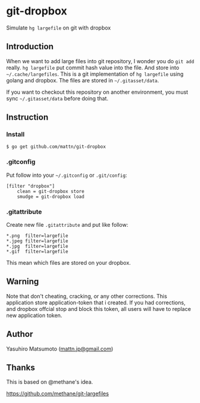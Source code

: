 # git-dropbox

Simulate `hg largefile` on git with dropbox

## Introduction

When we want to add large files into git repository, I wonder you do `git add` really.
`hg largefile` put commit hash value into the file. And store into `~/.cache/largefiles`.
This is a git implementation of `hg largefile` using golang and dropbox.
The files are stored in `~/.gitasset/data`.

If you want to checkout this repository on another environment, you must
 sync `~/.gitasset/data` before doing that.

## Instruction

### Install

    $ go get github.com/mattn/git-dropbox

### .gitconfig

Put follow into your `~/.gitconfig` or `.git/config`:

```
[filter "dropbox"]
    clean = git-dropbox store
    smudge = git-dropbox load
```

### .gitattribute

Create new file `.gitattribute` and put like follow:

```
*.png  filter=largefile
*.jpeg filter=largefile
*.jpg  filter=largefile
*.gif  filter=largefile
```

This mean which files are stored on your dropbox.

## Warning

Note that don't cheating, cracking, or any other corrections. This
application store application-token that i created. If you had corrections,
and dropbox offcial stop and block this token, all users will have to
replace new application token.

## Author

Yasuhiro Matsumoto (mattn.jp@gmail.com)

## Thanks

This is based on @methane's idea.

https://github.com/methane/git-largefiles

